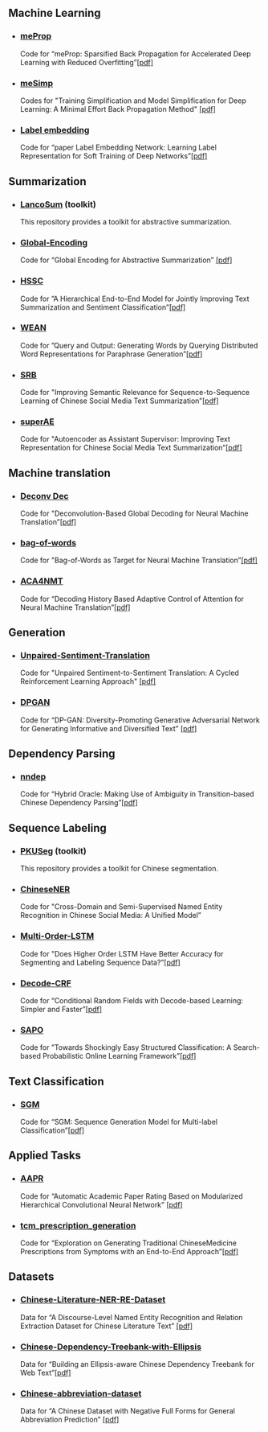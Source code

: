 
## Machine Learning

- ### [meProp](https://github.com/lancopku/meProp)

  Code for “meProp: Sparsified Back Propagation for Accelerated Deep Learning with Reduced Overfitting”[[pdf]](http://proceedings.mlr.press/v70/sun17c/sun17c.pdf)


- ### [meSimp](https://github.com/lancopku/meSimp)

  Codes for "Training Simplification and Model Simplification for Deep Learning: A Minimal Effort Back Propagation Method" [[pdf]](https://arxiv.org/pdf/1711.06528.pdf)


- ### [Label embedding](https://github.com/lancopku/label-embedding-network)

  Code for “paper Label Embedding Network: Learning Label Representation for Soft Training of Deep Networks”[[pdf]](https://arxiv.org/pdf/1711.06528.pdf)

## Summarization 


- ### [LancoSum](https://github.com/lancopku/LancoSum) (toolkit)
  This repository provides a toolkit for abstractive summarization.

- ### [Global-Encoding](https://github.com/lancopku/Global-Encoding)

  Code for “Global Encoding for Abstractive Summarization” [[pdf]](https://arxiv.org/abs/1805.03989)

- ### [HSSC](https://github.com/lancopku/HSSC)

  Code for ”A Hierarchical End-to-End Model for Jointly Improving Text Summarization and Sentiment Classification”[[pdf]](https://arxiv.org/pdf/1805.01089.pdf)


- ### [WEAN](https://github.com/lancopku/WEAN)

  Code for ”Query and Output: Generating Words by Querying Distributed Word Representations for Paraphrase Generation”[[pdf]](https://arxiv.org/pdf/1803.01465.pdf)


- ### [SRB](https://github.com/lancopku/SRB)

  Code for "Improving Semantic Relevance for Sequence-to-Sequence Learning of Chinese Social Media Text Summarization”[[pdf]](https://arxiv.org/pdf/1706.02459.pdf)


- ### [superAE](https://github.com/lancopku/superAE)

  Code for "Autoencoder as Assistant Supervisor: Improving Text Representation for Chinese Social Media Text Summarization”[[pdf]](https://arxiv.org/pdf/1805.04869.pdf)


## Machine translation

- ### [Deconv Dec](https://github.com/lancopku/DeconvDec)

  Code for "Deconvolution-Based Global Decoding for Neural Machine Translation”[[pdf]](https://arxiv.org/pdf/1806.03692.pdf)

- ### [bag-of-words](https://github.com/lancopku/bag-of-words)

  Code for "Bag-of-Words as Target for Neural Machine Translation”[[pdf]](https://arxiv.org/pdf/1805.04871.pdf)

- ### [ACA4NMT](https://github.com/lancopku/ACA4NMT)

  Code for “Decoding History Based Adaptive Control of Attention for Neural Machine Translation”[[pdf]](https://arxiv.org/pdf/1802.01812.pdf)


## Generation

- ### [Unpaired-Sentiment-Translation](https://github.com/lancopku/Unpaired-Sentiment-Translation)

  Code for "Unpaired Sentiment-to-Sentiment Translation: A Cycled Reinforcement Learning Approach" [[pdf]](https://arxiv.org/abs/1805.05181)


- ### [DPGAN](https://github.com/lancopku/DPGAN)

  Code for “DP-GAN: Diversity-Promoting Generative Adversarial Network for Generating Informative and Diversified Text” [[pdf]](https://arxiv.org/pdf/1802.01345.pdf)




## Dependency Parsing

- ### [nndep](https://github.com/lancopku/nndep)

  Code for “Hybrid Oracle: Making Use of Ambiguity in Transition-based Chinese Dependency Parsing”[[pdf]](https://arxiv.org/pdf/1711.10163.pdf)


## Sequence Labeling

- ### [PKUSeg](https://github.com/lancopku/PKUSeg) (toolkit)

  This repository provides a toolkit for Chinese segmentation.

- ### [ChineseNER](https://github.com/lancopku/ChineseNER)

  Code for "Cross-Domain and Semi-Supervised Named Entity Recognition in Chinese Social Media: A Unified Model”
  

- ### [Multi-Order-LSTM](https://github.com/lancopku/Multi-Order-LSTM)

  Code for "Does Higher Order LSTM Have Better Accuracy for Segmenting and Labeling Sequence Data?”[[pdf]](https://arxiv.org/pdf/1711.08231.pdf)


- ### [Decode-CRF](https://github.com/lancopku/Decode-CRF)

  Code for “Conditional Random Fields with Decode-based Learning: Simpler and Faster”[[pdf]](https://arxiv.org/pdf/1503.08381.pdf)


- ### [SAPO](https://github.com/lancopku/SAPO)

  Code for ”Towards Shockingly Easy Structured Classification: A Search-based Probabilistic Online Learning Framework”[[pdf]](https://arxiv.org/pdf/1503.08381.pdf)


## Text Classification

- ###  [SGM](https://github.com/lancopku/SGM)

  Code for “SGM: Sequence Generation Model for Multi-label Classification”[[pdf]](https://arxiv.org/pdf/1806.04822.pdf)



## Applied Tasks

- ### [AAPR](https://github.com/lancopku/AAPR)

  Code for “Automatic Academic Paper Rating Based on Modularized Hierarchical Convolutional Neural Network”
[[pdf]](https://github.com/lancopku/AAPR)


- ### [tcm_prescription_generation](https://github.com/lancopku/tcm_prescription_generation)

  Code for “Exploration on Generating Traditional ChineseMedicine Prescriptions from Symptoms with an End-to-End Approach”[[pdf]](https://arxiv.org/pdf/1801.09030.pdf)



## Datasets

- ### [Chinese-Literature-NER-RE-Dataset](https://github.com/lancopku/Chinese-Literature-NER-RE-Dataset)

  Data for “A Discourse-Level Named Entity Recognition and Relation Extraction Dataset for Chinese Literature Text” [[pdf]](https://arxiv.org/pdf/1711.07010.pdf)


- ### [Chinese-Dependency-Treebank-with-Ellipsis](https://github.com/lancopku/Chinese-Dependency-Treebank-with-Ellipsis)

  Data for “Building an Ellipsis-aware Chinese Dependency Treebank for Web Text”[[pdf]](https://arxiv.org/pdf/1801.06613.pdf)

- ### [Chinese-abbreviation-dataset](https://github.com/lancopku/Chinese-abbreviation-dataset)

  Data for “A Chinese Dataset with Negative Full Forms for General Abbreviation Prediction” [[pdf]](https://arxiv.org/pdf/1712.06289.pdf)




